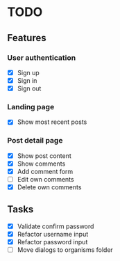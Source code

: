 # TODO

## Features

### User authentication

- [x] Sign up
- [x] Sign in
- [x] Sign out

### Landing page

- [x] Show most recent posts

### Post detail page

- [x] Show post content
- [x] Show comments
- [x] Add comment form
- [ ] Edit own comments
- [x] Delete own comments

## Tasks

- [x] Validate confirm password
- [x] Refactor username input
- [x] Refactor password input
- [ ] Move dialogs to organisms folder
